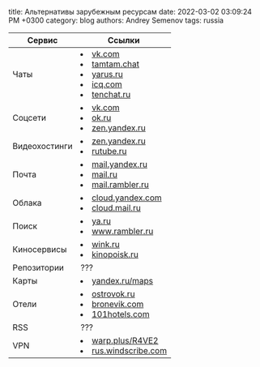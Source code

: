 title: Альтернативы зарубежным ресурсам
date: 2022-03-02 03:09:24 PM +0300
category: blog
authors: Andrey Semenov
tags: russia

|Сервис|Ссылки|
|---|---|
|Чаты|<li><a href="https://vk.com" target="_blank">vk.com</a></li> <li><a href="https://tamtam.chat" target="_blank">tamtam.chat</a></li> <li><a href="https://yarus.ru" target="_blank">yarus.ru</a></li> <li><a href="https://icq.com" target="_blank">icq.com</a></li> <li><a href="https://tenchat.ru" target="_blank">tenchat.ru</a></li>|
|Соцсети|<li><a href="https://vk.com" target="_blank">vk.com</a></li><li><a href="https://ok.ru" target="_blank">ok.ru</a></li><li><a href="https://zen.yandex.ru" target="_blank">zen.yandex.ru</a></li>|
|Видеохостинги|<li><a href="https://zen.yandex.ru" target="_blank">zen.yandex.ru</a></li> <li><a href="https://rutube.ru" target="_blank">rutube.ru</a></li>|
|Почта|<li><a href="https://mail.yandex.ru" target="_blank">mail.yandex.ru</a></li> <li><a href="https://mail.ru" target="_blank">mail.ru</a></li> <li><a href="https://mail.rambler.ru" target="_blank">mail.rambler.ru</a></li>|
|Облака|<li><a href="https://cloud.yandex.com" target="_blank">cloud.yandex.com</a></li> <li><a href="https://cloud.mail.ru" target="_blank">cloud.mail.ru</a></li>|
|Поиск|<li><a href="https://ya.ru" target="_blank">ya.ru</a></li> <li><a href="https://www.rambler.ru" target="_blank">www.rambler.ru</a></li>|
|Киносервисы|<li><a href="https://wink.ru" target="_blank">wink.ru</a></li> <li><a href="https://kinopoisk.ru" target="_blank">kinopoisk.ru</a></li>|
|Репозитории|???|
|Карты|<li><a href="https://yandex.ru/maps" target="_blank">yandex.ru/maps</a></li>|
|Отели|<li><a href="ostrovok.ru" target="_blank">ostrovok.ru</a></li> <li><a href="https://bronevik.com" target="_blank">bronevik.com</a></li> <li><a href="https://101hotels.com" target="_blank">101hotels.com</a></li>|
|RSS|???|
|VPN|<li><a href="https://warp.plus/R4VE2" target="_blank">warp.plus/R4VE2</a></li> <li><a href="https://rus.windscribe.com" target="_blank">rus.windscribe.com</a></li>|

